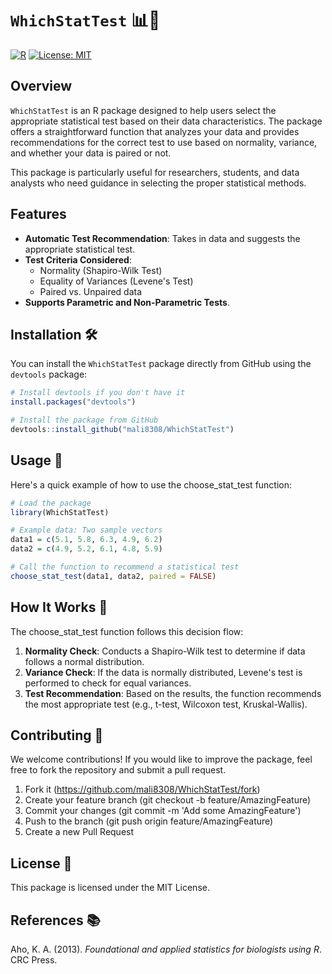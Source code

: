 # `WhichStatTest` 📊🧠

[![R](https://img.shields.io/badge/R-%3E%3D%203.5.0-blue)](https://www.r-project.org/)
[![License: MIT](https://img.shields.io/badge/License-MIT-green.svg)](https://opensource.org/licenses/MIT)

## Overview

`WhichStatTest` is an R package designed to help users select the appropriate statistical test based on their data characteristics. The package offers a straightforward function that analyzes your data and provides recommendations for the correct test to use based on normality, variance, and whether your data is paired or not.

This package is particularly useful for researchers, students, and data analysts who need guidance in selecting the proper statistical methods.

## Features

- **Automatic Test Recommendation**: Takes in data and suggests the appropriate statistical test.
- **Test Criteria Considered**:
  - Normality (Shapiro-Wilk Test)
  - Equality of Variances (Levene's Test)
  - Paired vs. Unpaired data
- **Supports Parametric and Non-Parametric Tests**.

## Installation 🛠️

You can install the `WhichStatTest` package directly from GitHub using the `devtools` package:

```r
# Install devtools if you don't have it
install.packages("devtools")

# Install the package from GitHub
devtools::install_github("mali8308/WhichStatTest")
```

## Usage 🚀

Here's a quick example of how to use the choose_stat_test function:

```r
# Load the package
library(WhichStatTest)

# Example data: Two sample vectors
data1 = c(5.1, 5.8, 6.3, 4.9, 6.2)
data2 = c(4.9, 5.2, 6.1, 4.8, 5.9)

# Call the function to recommend a statistical test
choose_stat_test(data1, data2, paired = FALSE)
```

## How It Works 🧠

The choose_stat_test function follows this decision flow:

1. **Normality Check**: Conducts a Shapiro-Wilk test to determine if data follows a normal distribution.
2. **Variance Check**: If the data is normally distributed, Levene's test is performed to check for equal variances.
3. **Test Recommendation**: Based on the results, the function recommends the most appropriate test (e.g., t-test, Wilcoxon test, Kruskal-Wallis).

## Contributing 🤝

We welcome contributions! If you would like to improve the package, feel free to fork the repository and submit a pull request.

1. Fork it (https://github.com/mali8308/WhichStatTest/fork)
2. Create your feature branch (git checkout -b feature/AmazingFeature)
3. Commit your changes (git commit -m 'Add some AmazingFeature')
4. Push to the branch (git push origin feature/AmazingFeature)
5. Create a new Pull Request

## License 📝

This package is licensed under the MIT License. 

## References 📚

Aho, K. A. (2013). _Foundational and applied statistics for biologists using R_. CRC Press.
